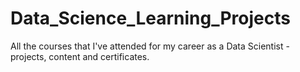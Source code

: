 # Data_Science_Learning_Projects
All the courses that I've attended for my career as a Data Scientist - projects, content and certificates.
